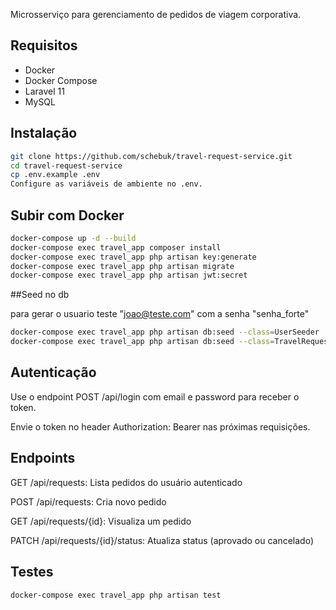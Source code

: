 Microsserviço para gerenciamento de pedidos de viagem corporativa.

## Requisitos

- Docker
- Docker Compose
- Laravel 11
- MySQL

## Instalação

```bash
git clone https://github.com/schebuk/travel-request-service.git
cd travel-request-service
cp .env.example .env
Configure as variáveis de ambiente no .env.
```

## Subir com Docker
```bash
docker-compose up -d --build
docker-compose exec travel_app composer install
docker-compose exec travel_app php artisan key:generate
docker-compose exec travel_app php artisan migrate
docker-compose exec travel_app php artisan jwt:secret
```

##Seed no db

para gerar o usuario teste "joao@teste.com" com a senha "senha_forte"
```bash
docker-compose exec travel_app php artisan db:seed --class=UserSeeder 
docker-compose exec travel_app php artisan db:seed --class=TravelRequestSeeder
```

## Autenticação
Use o endpoint POST /api/login com email e password para receber o token.

Envie o token no header Authorization: Bearer <token> nas próximas requisições.
## Endpoints
GET /api/requests: Lista pedidos do usuário autenticado

POST /api/requests: Cria novo pedido

GET /api/requests/{id}: Visualiza um pedido

PATCH /api/requests/{id}/status: Atualiza status (aprovado ou cancelado)

## Testes
```bash
docker-compose exec travel_app php artisan test
```